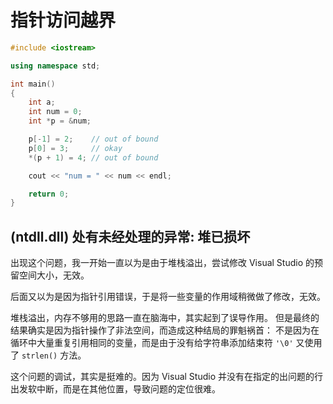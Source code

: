 # 指针访问越界

```cpp
#include <iostream>

using namespace std;

int main()
{
    int a;
    int num = 0;
    int *p = &num;

    p[-1] = 2;    // out of bound
    p[0] = 3;     // okay
    *(p + 1) = 4; // out of bound

    cout << "num = " << num << endl;

    return 0;
}
```

## (ntdll.dll) 处有未经处理的异常: 堆已损坏

出现这个问题，我一开始一直以为是由于堆栈溢出，尝试修改 Visual Studio 的预留空间大小，无效。

后面又以为是因为指针引用错误，于是将一些变量的作用域稍微做了修改，无效。

堆栈溢出，内存不够用的思路一直在脑海中，其实起到了误导作用。
但是最终的结果确实是因为指针操作了非法空间，而造成这种结局的罪魁祸首：
不是因为在循环中大量重复引用相同的变量，而是由于没有给字符串添加结束符 `'\0'` 又使用了
`strlen()` 方法。

这个问题的调试，其实是挺难的。因为 Visual Studio
并没有在指定的出问题的行出发软中断，而是在其他位置，导致问题的定位很难。
